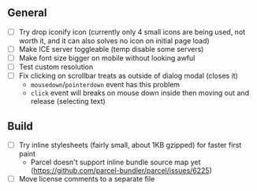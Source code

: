 ## General

- [ ] Try drop iconify icon (currently only 4 small icons are being used, not worth it, and it can also solves no icon on initial page load)
- [ ] Make ICE server toggleable (temp disable some servers)
- [ ] Make font size bigger on mobile without looking awful
- [ ] Test custom resolution
- [ ] Fix clicking on scrollbar treats as outside of dialog modal (closes it)
    - `mousedown`/`pointerdown` event has this problem
    - `click` event will breaks on mouse down inside then moving out and release (selecting text)

## Build

- [ ] Try inline stylesheets (fairly small, about 1KB gzipped) for faster first paint
    - Parcel doesn't support inline bundle source map yet (https://github.com/parcel-bundler/parcel/issues/6225)
- [ ] Move license comments to a separate file
